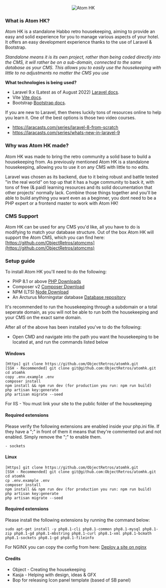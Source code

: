 <div align="center">
<img src="https://i.imgur.com/9ePNdJ4.png" alt="Atom HK"/>
</div>

### What is Atom HK?
Atom HK is a standalone Habbo retro housekeeping, aiming to provide an easy and solid experience for you to manage various aspects of your hotel. It offers an easy development experience thanks to the use of Laravel & Bootstrap.

*Standalone means it is its own project, rather than being coded directly into the CMS, it will rather be on a sub-domain, connected to the same database as your CMS. This allows you to easily use the housekeeping with little to no adjustments no matter the CMS you use*

**What technologies is being used?**
- Laravel 9.x (Latest as of August 2022)
  [Laravel docs](https://laravel.com/docs/9.x).
- Vite [Vite docs](https://vitejs.dev/).
- Bootstrap
  [Bootstrap docs](https://getbootstrap.com/docs/4.0/getting-started/introduction/).

If you are new to Laravel, then theres luckily tons of resources online to help you learn it. One of the best options is those two video courses. 
- https://laracasts.com/series/laravel-8-from-scratch
- https://laracasts.com/series/whats-new-in-laravel-9

### Why was Atom HK made?
Atom HK was made to bring the retro community a solid base to build a housekeeping from. As previously mentioned Atom HK is a standalone housekeeping, allowing you to use it on any CMS with little to no edits.

Laravel was chosen as its backend, due to it being robust and battle tested "in the real world" on top up that it has a huge community to back it, with tons of free (& paid) learning resources and its solid documentation that other projects' normally lack. Combine those things together and you'll be able to build anything you want even as a beginner, you dont need to be a PHP expert or a frontend master to work with Atom HK!

### CMS Support
Atom HK can be used for any CMS you'd like, all you have to do is modifying to match your database structure. Out of the box Atom HK will support the Atom CMS, which you can find here: [https://github.com/ObjectRetros/atomcms](https://github.com/ObjectRetros/atomcms)

### Setup guide
To install Atom HK you'll need to do the following:
- PHP 8.1 or above [PHP Downloads](https://www.php.net/downloads.php)
- Composer v2 [Composer Download](https://getcomposer.org/download/)
- NPM (LTS) [Node Download](https://nodejs.org/en/download/)
- An Arcturus Morningstar database [Database repository](https://git.krews.org/morningstar/arcturus-morningstar-base-database)

It's recommended to run the housekeeping through a subdomain or a total seperate domain, as you will not be able to run both the housekeeping and your CMS on the exact same domain.

After all of the above has been installed you've to do the following:
- Open CMD and navigate into the path you want the housekeeping to be located at, and run the commands listed below

#### Windows
```
[Https] git clone https://github.com/ObjectRetros/atomhk.git
[SSH - Recommended] git clone git@github.com:ObjectRetros/atomhk.git
cd atomhk
copy .env.example .env
composer install 
npm install && npm run dev (for production you run: npm run build)
php artisan key:generate
php artisan migrate --seed
```
For IIS - You must link your site to the public folder of the housekeeping

#### Required extensions
Please verify the following extensions are enabled inside your php.ini file. If they have a ";" in front of them it means that they're commented out and not enabled. Simply remove the ";" to enable them.
```
- sockets
```



#### Linux
```
[Https] git clone https://github.com/ObjectRetros/atomhk.git
[SSH - Recommended] git clone git@github.com:ObjectRetros/atomhk.git
cd atomhk
cp .env.example .env
composer install
npm install && npm run dev (for production you run: npm run build)
php artisan key:generate
php artisan migrate --seed
```

#### Required extensions

Please install the following extensions by running the command below:
```
sudo apt-get install -y php8.1-cli php8.1-common php8.1-mysql php8.1-zip php8.1-gd php8.1-mbstring php8.1-curl php8.1-xml php8.1-bcmath php8.1-sockets php8.1-gd php8.1-fileinfo
```

For NGINX you can copy the config from here: [Deploy a site on nginx](https://laravel.com/docs/9.x/deployment#nginx)

#### Credits
- Object - Creating the housekeeping
- Kasja - Helping with design, ideas & GFX
- Bop for releasing Icon panel template (based of SB panel)